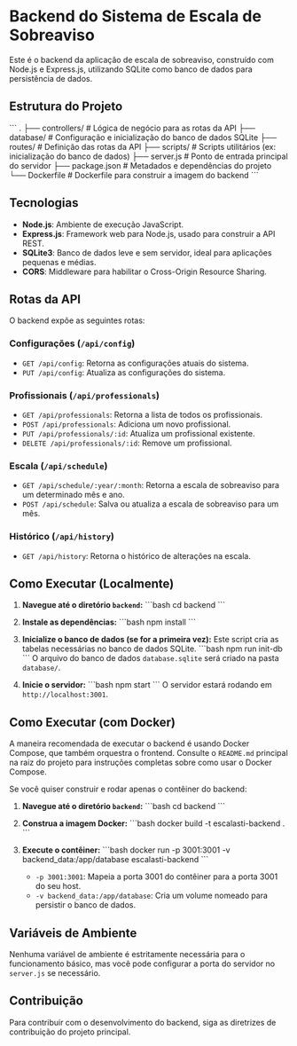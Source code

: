 # Backend do Sistema de Escala de Sobreaviso

Este é o backend da aplicação de escala de sobreaviso, construído com Node.js e Express.js, utilizando SQLite como banco de dados para persistência de dados.

## Estrutura do Projeto

\`\`\`
.
├── controllers/      # Lógica de negócio para as rotas da API
├── database/         # Configuração e inicialização do banco de dados SQLite
├── routes/           # Definição das rotas da API
├── scripts/          # Scripts utilitários (ex: inicialização do banco de dados)
├── server.js         # Ponto de entrada principal do servidor
├── package.json      # Metadados e dependências do projeto
└── Dockerfile        # Dockerfile para construir a imagem do backend
\`\`\`

## Tecnologias

-   **Node.js**: Ambiente de execução JavaScript.
-   **Express.js**: Framework web para Node.js, usado para construir a API REST.
-   **SQLite3**: Banco de dados leve e sem servidor, ideal para aplicações pequenas e médias.
-   **CORS**: Middleware para habilitar o Cross-Origin Resource Sharing.

## Rotas da API

O backend expõe as seguintes rotas:

### Configurações (`/api/config`)

-   `GET /api/config`: Retorna as configurações atuais do sistema.
-   `PUT /api/config`: Atualiza as configurações do sistema.

### Profissionais (`/api/professionals`)

-   `GET /api/professionals`: Retorna a lista de todos os profissionais.
-   `POST /api/professionals`: Adiciona um novo profissional.
-   `PUT /api/professionals/:id`: Atualiza um profissional existente.
-   `DELETE /api/professionals/:id`: Remove um profissional.

### Escala (`/api/schedule`)

-   `GET /api/schedule/:year/:month`: Retorna a escala de sobreaviso para um determinado mês e ano.
-   `POST /api/schedule`: Salva ou atualiza a escala de sobreaviso para um mês.

### Histórico (`/api/history`)

-   `GET /api/history`: Retorna o histórico de alterações na escala.

## Como Executar (Localmente)

1.  **Navegue até o diretório `backend`:**
    \`\`\`bash
    cd backend
    \`\`\`

2.  **Instale as dependências:**
    \`\`\`bash
    npm install
    \`\`\`

3.  **Inicialize o banco de dados (se for a primeira vez):**
    Este script cria as tabelas necessárias no banco de dados SQLite.
    \`\`\`bash
    npm run init-db
    \`\`\`
    O arquivo do banco de dados `database.sqlite` será criado na pasta `database/`.

4.  **Inicie o servidor:**
    \`\`\`bash
    npm start
    \`\`\`
    O servidor estará rodando em `http://localhost:3001`.

## Como Executar (com Docker)

A maneira recomendada de executar o backend é usando Docker Compose, que também orquestra o frontend. Consulte o `README.md` principal na raiz do projeto para instruções completas sobre como usar o Docker Compose.

Se você quiser construir e rodar apenas o contêiner do backend:

1.  **Navegue até o diretório `backend`:**
    \`\`\`bash
    cd backend
    \`\`\`

2.  **Construa a imagem Docker:**
    \`\`\`bash
    docker build -t escalasti-backend .
    \`\`\`

3.  **Execute o contêiner:**
    \`\`\`bash
    docker run -p 3001:3001 -v backend_data:/app/database escalasti-backend
    \`\`\`
    -   `-p 3001:3001`: Mapeia a porta 3001 do contêiner para a porta 3001 do seu host.
    -   `-v backend_data:/app/database`: Cria um volume nomeado para persistir o banco de dados.

## Variáveis de Ambiente

Nenhuma variável de ambiente é estritamente necessária para o funcionamento básico, mas você pode configurar a porta do servidor no `server.js` se necessário.

## Contribuição

Para contribuir com o desenvolvimento do backend, siga as diretrizes de contribuição do projeto principal.
